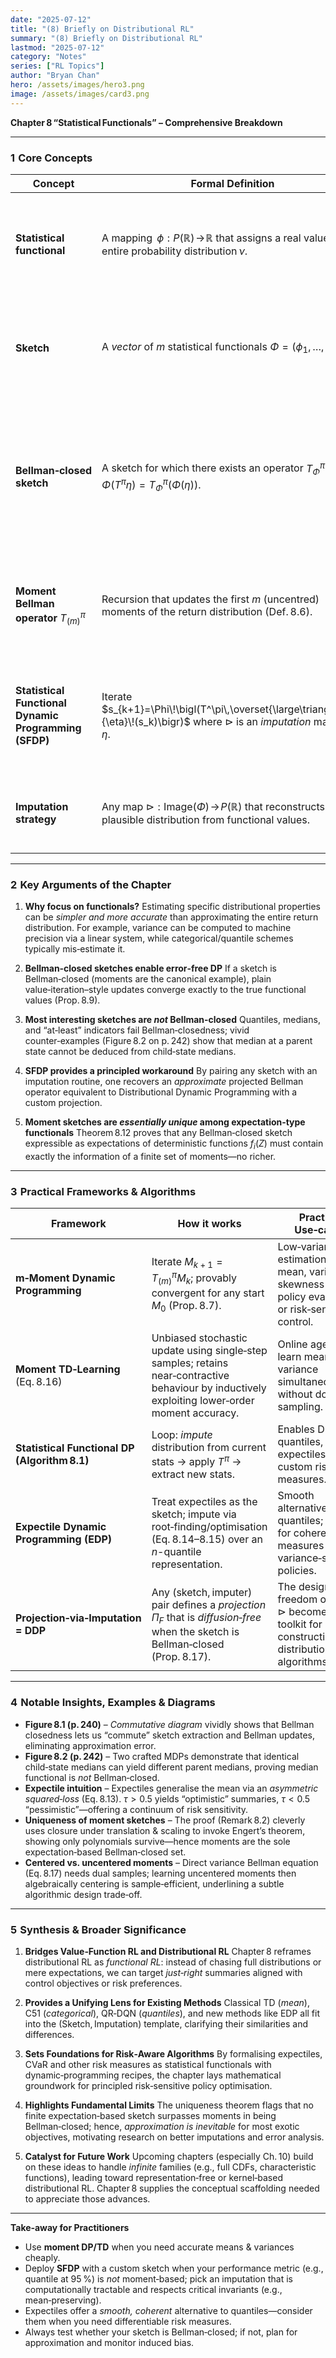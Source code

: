 ```yaml
---
date: "2025-07-12"
title: "(8) Briefly on Distributional RL"
summary: "(8) Briefly on Distributional RL"
lastmod: "2025-07-12"
category: "Notes"
series: ["RL Topics"]
author: "Bryan Chan"
hero: /assets/images/hero3.png
image: /assets/images/card3.png
---
```



**Chapter 8 “Statistical Functionals” – Comprehensive Breakdown**

---

### 1  Core Concepts

| Concept                                               | Formal Definition                                                                                                                                     | Why it Matters                                                                                                                                        |
| ----------------------------------------------------- | ----------------------------------------------------------------------------------------------------------------------------------------------------- | ----------------------------------------------------------------------------------------------------------------------------------------------------- |
| **Statistical functional**                            | A mapping  $\phi:P(\mathbb R)\!\to\!\mathbb R$ that assigns a real value to an entire probability distribution $\nu$.                                 | Lets us focus on *properties* (mean, variance, quantile, expectile, etc.) instead of the full distribution.                                           |
| **Sketch**                                            | A *vector* of $m$ statistical functionals $\Phi=(\phi_1,\dots,\phi_m)$.                                                                               | Provides a compact, task‑driven “summary” (e.g., first $m$ moments, selected quantiles).                                                              |
| **Bellman‑closed sketch**                             | A sketch for which there exists an operator $T^\pi_\Phi$ s.t. $\Phi(T^\pi \eta)=T^\pi_\Phi(\Phi(\eta))$.                                              | Guarantees *exact* dynamic programming on the sketch without needing the full distribution. Figure 8.1 on p. 240 visualises the commutative diagram.  |
| **Moment Bellman operator** $T^{\pi}_{(m)}$           | Recursion that updates the first $m$ (uncentred) moments of the return distribution (Def. 8.6).                                                       | Extends classical Bellman equations to higher‑order information (variance, skew…).                                                                    |
| **Statistical Functional Dynamic Programming (SFDP)** | Iterate  $s_{k+1}=\Phi\!\bigl(T^\pi\,\overset{\large\triangleright}{\eta}\!(s_k)\bigr)$ where $\triangleright$ is an *imputation* map $s\mapsto\eta$. | General recipe for *approximate* DP when the sketch is **not** Bellman‑closed. Algorithm 8.1 spells out the workflow.                                 |
| **Imputation strategy**                               | Any map $\triangleright: \text{Image}(\Phi)\!\to\!P(\mathbb R)$ that reconstructs a plausible distribution from functional values.                    | Bridges the gap between functionals and distributions; can be *exact* or *approximate*.                                                               |

---

### 2  Key Arguments of the Chapter

1. **Why focus on functionals?**
   Estimating specific distributional properties can be *simpler and more accurate* than approximating the entire return distribution. For example, variance can be computed to machine precision via a linear system, while categorical/quantile schemes typically mis‑estimate it.&#x20;

2. **Bellman‑closed sketches enable error‑free DP**
   If a sketch is Bellman‑closed (moments are the canonical example), plain value‑iteration–style updates converge exactly to the true functional values (Prop. 8.9).&#x20;

3. **Most interesting sketches are *not* Bellman‑closed**
   Quantiles, medians, and “at‑least” indicators fail Bellman‑closedness; vivid counter‑examples (Figure 8.2 on p. 242) show that median at a parent state cannot be deduced from child‑state medians.&#x20;

4. **SFDP provides a principled workaround**
   By pairing any sketch with an imputation routine, one recovers an *approximate* projected Bellman operator equivalent to Distributional Dynamic Programming with a custom projection.&#x20;

5. **Moment sketches are *essentially unique* among expectation‑type functionals**
   Theorem 8.12 proves that any Bellman‑closed sketch expressible as expectations of deterministic functions $f_i(Z)$ must contain exactly the information of a finite set of moments—no richer.&#x20;

---

### 3  Practical Frameworks & Algorithms

| Framework                                     | How it works                                                                                                                                    | Practical Use‑cases                                                                                                     |
| --------------------------------------------- | ----------------------------------------------------------------------------------------------------------------------------------------------- | ----------------------------------------------------------------------------------------------------------------------- |
| **m‑Moment Dynamic Programming**              | Iterate $M_{k+1}=T^{\pi}_{(m)} M_k$; provably convergent for any start $M_0$ (Prop. 8.7).                                                       | Low‑variance estimation of mean, variance, skewness for policy evaluation or risk‑sensitive control.                    |
| **Moment TD‑Learning** (Eq. 8.16)             | Unbiased stochastic update using single‑step samples; retains near‑contractive behaviour by inductively exploiting lower‑order moment accuracy. | Online agents that learn mean & variance simultaneously without double sampling.                                        |
| **Statistical Functional DP (Algorithm 8.1)** | Loop: *impute* distribution from current stats → apply $T^\pi$ → extract new stats.                                                             | Enables DP with quantiles, expectiles, CVaR, custom risk measures.                                                      |
| **Expectile Dynamic Programming (EDP)**       | Treat expectiles as the sketch; impute via root‑finding/optimisation (Eq. 8.14–8.15) over an $n$-quantile representation.                       | Smooth alternative to quantiles; useful for coherent risk measures and variance‑sensitive policies.                     |
| **Projection‑via‑Imputation = DDP**           | Any (sketch, imputer) pair defines a *projection* $\Pi_F$ that is *diffusion‑free* when the sketch is Bellman‑closed (Prop. 8.17).              | The design freedom of $\Phi$ and $\triangleright$ becomes a toolkit for constructing new distributional RL algorithms.  |

---

### 4  Notable Insights, Examples & Diagrams

* **Figure 8.1 (p. 240)** – *Commutative diagram* vividly shows that Bellman closedness lets us “commute” sketch extraction and Bellman updates, eliminating approximation error.
* **Figure 8.2 (p. 242)** – Two crafted MDPs demonstrate that identical child‑state medians can yield different parent medians, proving median functional is *not* Bellman‑closed.
* **Expectile intuition** – Expectiles generalise the mean via an *asymmetric squared‑loss* (Eq. 8.13). $\tau>0.5$ yields “optimistic” summaries, $\tau<0.5$ “pessimistic”—offering a continuum of risk sensitivity.&#x20;
* **Uniqueness of moment sketches** – The proof (Remark 8.2) cleverly uses closure under translation & scaling to invoke Engert’s theorem, showing only polynomials survive—hence moments are the sole expectation‑based Bellman‑closed set.&#x20;
* **Centered vs. uncentered moments** – Direct variance Bellman equation (Eq. 8.17) needs dual samples; learning uncentered moments then algebraically centering is sample‑efficient, underlining a subtle algorithmic design trade‑off.&#x20;

---

### 5  Synthesis & Broader Significance

1. **Bridges Value‑Function RL and Distributional RL**
   Chapter 8 reframes distributional RL as *functional RL*: instead of chasing full distributions or mere expectations, we can target *just‑right* summaries aligned with control objectives or risk preferences.

2. **Provides a Unifying Lens for Existing Methods**
   Classical TD (*mean*), C51 (*categorical*), QR‑DQN (*quantiles*), and new methods like EDP all fit into the (Sketch, Imputation) template, clarifying their similarities and differences.

3. **Sets Foundations for Risk‑Aware Algorithms**
   By formalising expectiles, CVaR and other risk measures as statistical functionals with dynamic‑programming recipes, the chapter lays mathematical groundwork for principled risk‑sensitive policy optimisation.

4. **Highlights Fundamental Limits**
   The uniqueness theorem flags that no finite expectation‑based sketch surpasses moments in being Bellman‑closed; hence, *approximation is inevitable* for most exotic objectives, motivating research on better imputations and error analysis.

5. **Catalyst for Future Work**
   Upcoming chapters (especially Ch. 10) build on these ideas to handle *infinite* families (e.g., full CDFs, characteristic functions), leading toward representation‑free or kernel‑based distributional RL. Chapter 8 supplies the conceptual scaffolding needed to appreciate those advances.

---

**Take‑away for Practitioners**

* Use **moment DP/TD** when you need accurate means & variances cheaply.
* Deploy **SFDP** with a custom sketch when your performance metric (e.g., quantile at 95 %) is *not* moment‑based; pick an imputation that is computationally tractable and respects critical invariants (e.g., mean‑preserving).
* Expectiles offer a *smooth, coherent* alternative to quantiles—consider them when you need differentiable risk measures.
* Always test whether your sketch is Bellman‑closed; if not, plan for approximation and monitor induced bias.
